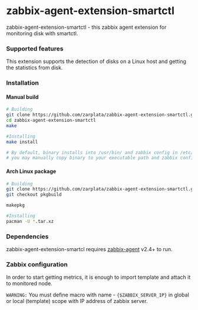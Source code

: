 # zabbix-agent-extension-smartctl

zabbix-agent-extension-smartctl - this zabbix agent extension for monitoring disk with smartctl.

### Supported features

This extension supports the detection of disks on a Linux host and getting the statistics from disk.

### Installation

#### Manual build

```sh
# Building
git clone https://github.com/zarplata/zabbix-agent-extension-smartctl.git
cd zabbix-agent-extension-smartctl
make

#Installing
make install

# By default, binary installs into /usr/bin/ and zabbix config in /etc/zabbix/zabbix_agentd.conf.d/ but,
# you may manually copy binary to your executable path and zabbix config to specific include directory
```

#### Arch Linux package
```sh
# Building
git clone https://github.com/zarplata/zabbix-agent-extension-smartctl.git
git checkout pkgbuild

makepkg

#Installing
pacman -U *.tar.xz
```

### Dependencies

zabbix-agent-extension-smartcl requires [zabbix-agent](http://www.zabbix.com/download) v2.4+ to run.

### Zabbix configuration
In order to start getting metrics, it is enough to import template and attach it to monitored node.

`WARNING:` You must define macro with name - `{$ZABBIX_SERVER_IP}` in global or local (template) scope with IP address of  zabbix server.
